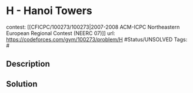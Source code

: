# H - Hanoi Towers

contest: [[CFICPC/100273/100273|2007-2008 ACM-ICPC Northeastern European Regional Contest (NEERC 07)]]
url: https://codeforces.com/gym/100273/problem/H
#Status/UNSOLVED
Tags: #

## Description

## Solution

